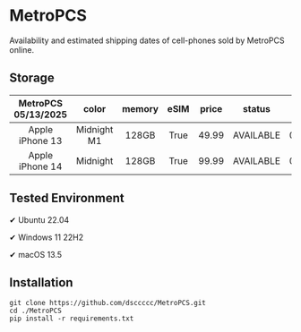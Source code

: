 # MetroPCS
Availability and estimated shipping dates of cell-phones sold by MetroPCS online.
## Storage
|MetroPCS 05/13/2025|color|memory|eSIM|price|status|shipping from|shipping to|
|:--:|:--:|:--:|:--:|:--:|:--:|:--:|:--:|
|Apple iPhone 13|Midnight M1|128GB|True|49.99|AVAILABLE|05/13/2025|05/16/2025|
|Apple iPhone 14|Midnight|128GB|True|99.99|AVAILABLE|05/13/2025|05/16/2025|

## Tested Environment
✔ Ubuntu 22.04

✔ Windows 11 22H2

✔ macOS 13.5
## Installation
```
git clone https://github.com/dsccccc/MetroPCS.git
cd ./MetroPCS
pip install -r requirements.txt
```

